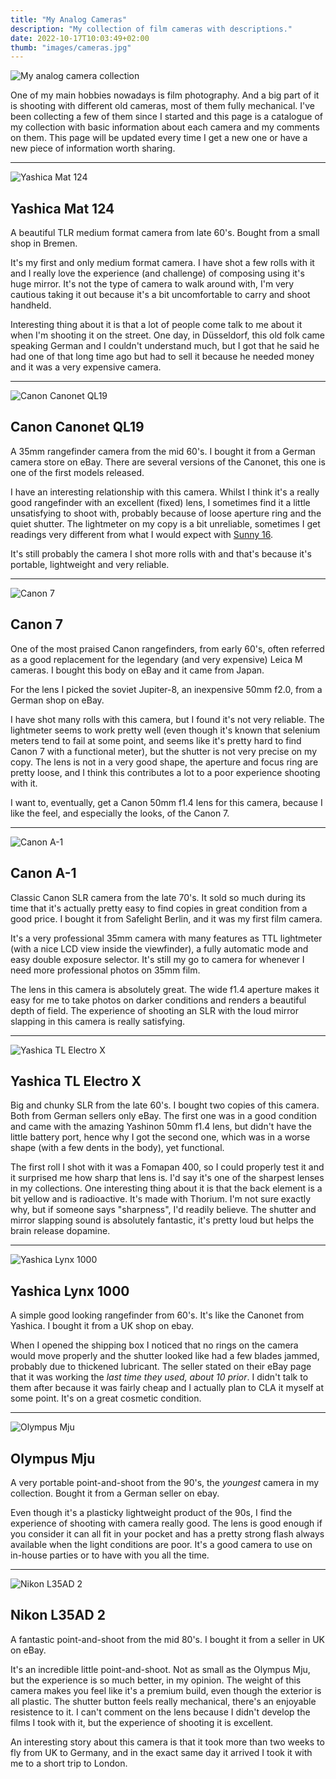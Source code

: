 ```yaml
---
title: "My Analog Cameras"
description: "My collection of film cameras with descriptions."
date: 2022-10-17T10:03:49+02:00
thumb: "images/cameras.jpg"
---
```


![My analog camera collection](images/cameras.jpg)

One of my main hobbies nowadays is film photography. And a big part of it is shooting with different old cameras, most of them fully mechanical. I've been collecting a few of them since I started and this page is a catalogue of my collection with basic information about each camera and my comments on them. This page will be updated every time I get a new one or have a new piece of information worth sharing.

---
![Yashica Mat 124](images/yashica-mat.jpg)
## Yashica Mat 124

A beautiful TLR medium format camera from late 60's. Bought from a small shop in Bremen. 

It's my first and only medium format camera. I have shot a few rolls with it and I really love the experience (and challenge) of composing using it's huge mirror. It's not the type of camera to walk around with, I'm very cautious taking it out because it's a bit uncomfortable to carry and shoot handheld. 

Interesting thing about it is that a lot of people come talk to me about it when I'm shooting it on the street. One day, in Düsseldorf, this old folk came speaking German and I couldn't understand much, but I got that he said he had one of that long time ago but had to sell it because he needed money and it was a very expensive camera. 

---
![Canon Canonet QL19](images/canon-ql19.jpg)
## Canon Canonet QL19

A 35mm rangefinder camera from the mid 60's. I bought it from a German camera store on eBay. There are several versions of the Canonet, this one is one of the first models released. 

I have an interesting relationship with this camera. Whilst I think it's a really good rangefinder with an excellent (fixed) lens, I sometimes find it a little unsatisfying to shoot with, probably because of loose aperture ring and the quiet shutter. The lightmeter on my copy is a bit unreliable, sometimes I get readings very different from what I would expect with [Sunny 16](https://en.wikipedia.org/wiki/Sunny_16_rule). 

It's still probably the camera I shot more rolls with and that's because it's portable, lightweight and very reliable. 

---
![Canon 7](images/canon-7.jpg)
## Canon 7

One of the most praised Canon rangefinders, from early 60's, often referred as a good replacement for the legendary (and very expensive) Leica M cameras. I bought this body on eBay and it came from Japan. 

For the lens I picked the soviet Jupiter-8, an inexpensive 50mm f2.0, from a German shop on eBay. 

I have shot many rolls with this camera, but I found it's not very reliable. The lightmeter seems to work pretty well (even though it's known that selenium meters tend to fail at some point, and seems like it's pretty hard to find Canon 7 with a functional meter), but the shutter is not very precise on my copy. The lens is not in a very good shape, the aperture and focus ring are pretty loose, and I think this contributes a lot to a poor experience shooting with it. 

I want to, eventually, get a Canon 50mm f1.4 lens for this camera, because I like the feel, and especially the looks, of the Canon 7. 

---
![Canon A-1](images/canon-a1.jpg)
## Canon A-1

Classic Canon SLR camera from the late 70's. It sold so much during its time that it's actually pretty easy to find copies in great condition from a good price. I bought it from Safelight Berlin, and it was my first film camera. 

It's a very professional 35mm camera with many features as TTL lightmeter (with a nice LCD view inside the viewfinder), a fully automatic mode and easy double exposure selector. It's still my go to camera for whenever I need more professional photos on 35mm film. 

The lens in this camera is absolutely great. The wide f1.4 aperture makes it easy for me to take photos on darker conditions and renders a beautiful depth of field. The experience of shooting an SLR with the loud mirror slapping in this camera is really satisfying. 

---
![Yashica TL Electro X](images/yashica-tl-electro-x.jpg)
## Yashica TL Electro X

Big and chunky SLR from the late 60's. I bought two copies of this camera. Both from German sellers only eBay. The first one was in a good condition and came with the amazing Yashinon 50mm f1.4 lens, but didn't have the little battery port, hence why I got the second one, which was in a worse shape (with a few dents in the body), yet functional. 

The first roll I shot with it was a Fomapan 400, so I could properly test it and it surprised me how sharp that lens is. I'd say it's one of the sharpest lenses in my collections. One interesting thing about it is that the back element is a bit yellow and is radioactive. It's made with Thorium. I'm not sure exactly why, but if someone says "sharpness", I'd readily believe. The shutter and mirror slapping sound is absolutely fantastic, it's pretty loud but helps the brain release dopamine.

---
![Yashica Lynx 1000](images/yashica-lynx-1000.jpg)
## Yashica Lynx 1000

A simple good looking rangefinder from 60's. It's like the Canonet from Yashica. I bought it from a UK shop on ebay. 

When I opened the shipping box I noticed that no rings on the camera would move properly and the shutter looked like had a few blades jammed, probably due to thickened lubricant. The seller stated on their eBay page that it was working the _last time they used, about 10 prior_. I didn't talk to them after because it was fairly cheap and I actually plan to CLA it myself at some point. It's on a great cosmetic condition. 

---
![Olympus Mju](images/olympus-mju.jpg)
## Olympus Mju

A very portable point-and-shoot from the 90's, the _youngest_ camera in my collection. Bought it from a German seller on ebay. 

Even though it's a plasticky lightweight product of the 90s, I find the experience of shooting with camera really good. The lens is good enough if you consider it can all fit in your pocket and has a pretty strong flash always available when the light conditions are poor. It's a good camera to use on in-house parties or to have with you all the time. 

---
![Nikon L35AD 2](images/nikon-l35ad2.jpg)
## Nikon L35AD 2

A fantastic point-and-shoot from the mid 80's. I bought it from a seller in UK on eBay.

It's an incredible little point-and-shoot. Not as small as the Olympus Mju, but the experience is so much better, in my opinion. The weight of this camera makes you feel like it's a premium build, even though the exterior is all plastic. The shutter button feels really mechanical, there's an enjoyable resistence to it. I can't comment on the lens because I didn't develop the films I took with it, but the experience of shooting it is excellent.

An interesting story about this camera is that it took more than two weeks to fly from UK to Germany, and in the exact same day it arrived I took it with me to a short trip to London.
